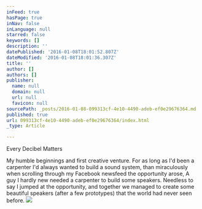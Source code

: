 ```yaml
---
inFeed: true
hasPage: true
inNav: false
inLanguage: null
starred: false
keywords: []
description: ''
datePublished: '2016-01-08T18:01:52.807Z'
dateModified: '2016-01-08T18:01:36.307Z'
title: ''
author: []
authors: []
publisher:
  name: null
  domain: null
  url: null
  favicon: null
sourcePath: _posts/2016-01-08-099313cf-4e10-4490-adeb-ef0e29676364.md
published: true
url: 099313cf-4e10-4490-adeb-ef0e29676364/index.html
_type: Article

---
```

Every Decibel Matters

My humble beginnings and first creative venture. For as long as I'd been a carpenter I'd always wanted to build a sound system, than miraculously when scrolling through my Facebook newsfeed the opportunity arose, A guy I hardly new needed a carpenter to build some speakers. Needless to say I jumped at the opportunity, and together  we managed to create some beautiful speakers (after a few prototypes) that the world had never seen before.
![](https://the-grid-user-content.s3-us-west-2.amazonaws.com/5ee5dd4c-0660-4942-89e7-732d519a9e2a.JPG)